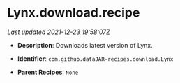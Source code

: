 # Lynx.download.recipe

_Last updated 2021-12-23 19:58:07Z_

- **Description**: Downloads latest version of Lynx.

- **Identifier**: `com.github.dataJAR-recipes.download.Lynx`

- **Parent Recipes**: `None`